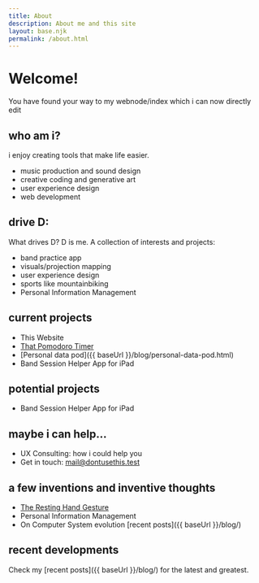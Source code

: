 ```yaml
---
title: About
description: About me and this site
layout: base.njk
permalink: /about.html
---
```


# Welcome!
You have found your way to my webnode/index which i can now directly edit

<section>

## who am i?
i enjoy creating tools that make life easier.

- music production and sound design
- creative coding and generative art
- user experience design
- web development

</section>

<section>

## drive D:
What drives D? D is me. A collection of interests and projects:

- band practice app
- visuals/projection mapping
- user experience design
- sports like mountainbiking
- Personal Information Management

</section>

<section>

## current projects
- This Website
- [That Pomodoro Timer](https://cinimody.github.io/Pomodoke/)
- [Personal data pod]({{ baseUrl }}/blog/personal-data-pod.html)
- Band Session Helper App for iPad

</section>

<section>

## potential projects
- Band Session Helper App for iPad

</section>

<section>

## maybe i can help...
- UX Consulting: how i could help you
- Get in touch: [mail@dontusethis.test](mailto:mail@dontuse.this)

</section>

<section>

## a few inventions and inventive thoughts
- [The Resting Hand Gesture](https://cinimody.github.io/Pomodoke/)
- Personal Information Management
- On Computer System evolution [recent posts]({{ baseUrl }}/blog/)

</section>

<section>

## recent developments
Check my [recent posts]({{ baseUrl }}/blog/) for the latest and greatest.

</section>